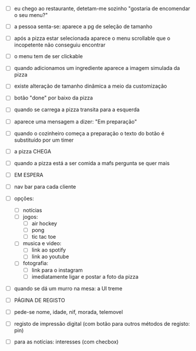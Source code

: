 * [ ] eu chego ao restaurante, detetam-me sozinho "gostaria de encomendar o seu menu?"

* [ ] a pessoa senta-se: aparece a pg de seleção de tamanho
* [ ] após a pizza estar selecionada aparece o menu scrollable que o incopetente não conseguiu encontrar
* [ ] o menu tem de ser clickable
* [ ] quando adicionamos um ingrediente aparece a imagem simulada da pizza
* [ ] existe alteração de tamanho dinâmica a meio da customização
* [ ] botão "done" por baixo da pizza
* [ ] quando se carrega a pizza transita para a esquerda
* [ ] aparece uma mensagem a dizer: "Em preparação"
* [ ] quando o cozinheiro começa a preparação o texto do botão é substituído por um timer

* [ ] a pizza CHEGA
* [ ] quando a pizza está a ser comida a mafs pergunta se quer mais

* [ ] EM ESPERA
* [ ] nav bar para cada cliente
* [ ] opções:
	* [ ] notícias
	* [ ] jogos:
		* [ ] air hockey
		* [ ] pong
		* [ ] tic tac toe
	* [ ] musica e video:
		* [ ] link ao spotify
		* [ ] link ao youtube
	* [ ] fotografia:
		* [ ] link para o instagram
		* [ ] imediatamente ligar e postar a foto da pizza

* [ ] quando se dá um murro na mesa: a UI treme

* [ ] PÁGINA DE REGISTO
* [ ] pede-se nome, idade, nif, morada, telemovel
* [ ] registo de impressão digital (com botão para outros métodos de registo: pin)
* [ ] para as notícias: interesses (com checbox)

